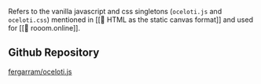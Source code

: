 Refers to the vanilla javascript and css singletons (`oceloti.js` and `oceloti.css`) mentioned in [[🔬 HTML as the static canvas format]] and used for [[🚪 rooom.online]].

## Github Repository

[fergarram/oceloti.js](https://github.com/Fergarram/oceloti.js)